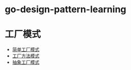 # go-design-pattern-learning

# 工厂模式

- [简单工厂模式](https://cnl25x1hkc.feishu.cn/wiki/wikcnwYDIqGSEMackVq17WlPVGZ#KAEcdkaGqoKwMoxKWHGc4bfgnCd)
- [工厂方法模式](https://cnl25x1hkc.feishu.cn/wiki/wikcnwYDIqGSEMackVq17WlPVGZ#O8ykdaEE2ogcW8xeCRlcuCYjnJg)
- [抽象工厂模式 ](https://cnl25x1hkc.feishu.cn/wiki/wikcnwYDIqGSEMackVq17WlPVGZ#IuECdWA04oqOCSx4F5ccGKMDnph)